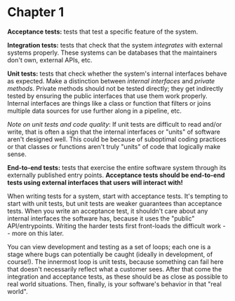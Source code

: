 # Chapter 1


**Acceptance tests:** tests that test a specific feature of the system.

**Integration tests:** tests that check that the system _integrates_ with external systems properly. These systems can be databases that the maintainers don't own, external APIs, etc.

**Unit tests:** tests that check whether the system's internal interfaces behave as expected. Make a distinction between _internal interfaces_ and _private methods_. Private methods should not be tested directly; they get indirectly tested by ensuring the public interfaces that use them work properly. Internal interfaces are things like a class or function that filters or joins multiple data sources for use further along in a pipeline, etc.

_Note on unit tests and code quality_: If unit tests are difficult to read and/or write, that is often a sign that the internal interfaces or "units" of software aren't designed well. This could be because of suboptimal coding practices or that classes or functions aren't truly "units" of code that logically make sense.

**End-to-end tests:** tests that exercise the entire software system through its externally published entry points. **Acceptance tests should be end-to-end tests using external interfaces that users will interact with!**

When writing tests for a system, start with acceptance tests. It's tempting to start with unit tests, but unit tests are weaker guarantees than acceptance tests. When you write an acceptance test, it shouldn't care about any internal interfaces the software has, because it uses the "public" API/entrypoints. Writing the harder tests first front-loads the difficult work -- more on this later. 

You can view development and testing as a set of loops; each one is a stage where bugs can potentially be caught (ideally in development, of course!). The innermost loop is unit tests, because something can fail here that doesn't necessarily reflect what a customer sees. After that come the integration and acceptance tests, as these should be as close as possible to real world situations. Then, finally, is your software's behavior in that "real world". 
